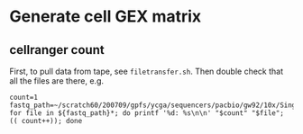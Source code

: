 # Generate cell GEX matrix

## cellranger count
First, to pull data from tape, see `filetransfer.sh`. Then double check that all the files are there, e.g.

```
count=1
fastq_path=~/scratch60/200709/gpfs/ycga/sequencers/pacbio/gw92/10x/Single_Cell/20200707_llt26/H5YNJDSXY/outs/fastq_path/H5YNJDSXY/
for file in ${fastq_path}*; do printf '%d: %s\n\n' "$count" "$file"; (( count++)); done
```
